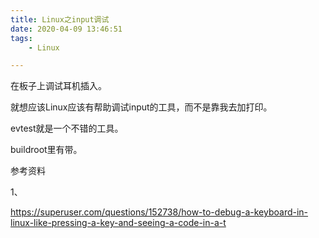 ```yaml
---
title: Linux之input调试
date: 2020-04-09 13:46:51
tags:
	- Linux

---
```




在板子上调试耳机插入。

就想应该Linux应该有帮助调试input的工具，而不是靠我去加打印。

evtest就是一个不错的工具。

buildroot里有带。

参考资料

1、

https://superuser.com/questions/152738/how-to-debug-a-keyboard-in-linux-like-pressing-a-key-and-seeing-a-code-in-a-t